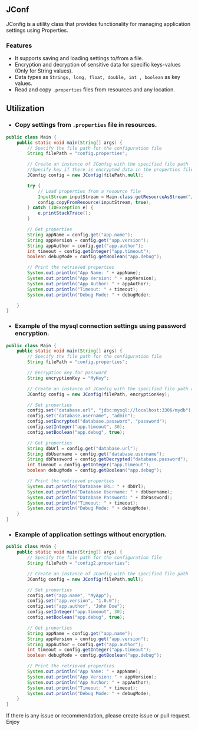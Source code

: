 ## JConf

JConfig is a utility class that provides functionality for managing application settings using Properties.

### Features
* It supports saving and loading settings to/from a file.
* Encryption and decryption of sensitive data for specific keys-values (Only for String values).
* Data types as ```Strings, long, float, double, int , boolean``` as key values.
* Read and copy ```.properties```  files from resources and any location.

## Utilization

* ### Copy settings from ```.properties``` file in resources.

```java
public class Main {
    public static void main(String[] args) {
        // Specify the file path for the configuration file
        String filePath = "config.properties";

        // Create an instance of JConfig with the specified file path
        //Specify key if there is encrypted data in the properties file
        JConfig config = new JConfig(filePath,null);

        try {
            // Load properties from a resource file
            InputStream inputStream = Main.class.getResourceAsStream("/config2.properties");
            config.copyFromResource(inputStream, true);
        } catch (IOException e) {
            e.printStackTrace();
        }

        // Get properties
        String appName = config.get("app.name");
        String appVersion = config.get("app.version");
        String appAuthor = config.get("app.author");
        int timeout = config.getInteger("app.timeout");
        boolean debugMode = config.getBoolean("app.debug");

        // Print the retrieved properties
        System.out.println("App Name: " + appName);
        System.out.println("App Version: " + appVersion);
        System.out.println("App Author: " + appAuthor);
        System.out.println("Timeout: " + timeout);
        System.out.println("Debug Mode: " + debugMode);

    }
}
```

* ### Example of the mysql connection settings using password encryption.

```java
public class Main {
    public static void main(String[] args) {
        // Specify the file path for the configuration file
        String filePath = "config.properties";

        // Encryption key for password
        String encryptionKey = "MyKey";

        // Create an instance of JConfig with the specified file path and encryption key
        JConfig config = new JConfig(filePath, encryptionKey);

        // Set properties
        config.set("database.url", "jdbc:mysql://localhost:3306/mydb");
        config.set("database.username", "admin");
        config.setEncrypted("database.password", "password");
        config.setInteger("app.timeout", 30);
        config.setBoolean("app.debug", true);

        // Get properties
        String dbUrl = config.get("database.url");
        String dbUsername = config.get("database.username");
        String dbPassword = config.getDecrypted("database.password");
        int timeout = config.getInteger("app.timeout");
        boolean debugMode = config.getBoolean("app.debug");

        // Print the retrieved properties
        System.out.println("Database URL: " + dbUrl);
        System.out.println("Database Username: " + dbUsername);
        System.out.println("Database Password: " + dbPassword);
        System.out.println("Timeout: " + timeout);
        System.out.println("Debug Mode: " + debugMode);
    }
}  
```

* ### Example of application settings without encryption.

```java
public class Main {
    public static void main(String[] args) {
        // Specify the file path for the configuration file
        String filePath = "config2.properties";

        // Create an instance of JConfig with the specified file path
        JConfig config = new JConfig(filePath,null);

        // Set properties
        config.set("app.name", "MyApp");
        config.set("app.version", "1.0.0");
        config.set("app.author", "John Doe");
        config.setInteger("app.timeout", 30);
        config.setBoolean("app.debug", true);

        // Get properties
        String appName = config.get("app.name");
        String appVersion = config.get("app.version");
        String appAuthor = config.get("app.author");
        int timeout = config.getInteger("app.timeout");
        boolean debugMode = config.getBoolean("app.debug");

        // Print the retrieved properties
        System.out.println("App Name: " + appName);
        System.out.println("App Version: " + appVersion);
        System.out.println("App Author: " + appAuthor);
        System.out.println("Timeout: " + timeout);
        System.out.println("Debug Mode: " + debugMode);
    }
}
```

If there is any issue or recommendation, please create issue or pull request. Enjoy
